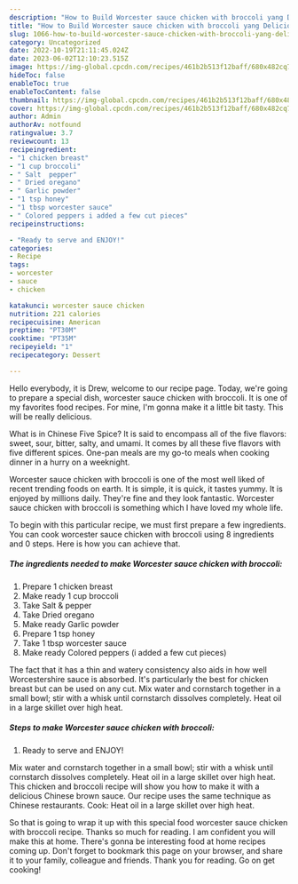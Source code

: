 ```yaml
---
description: "How to Build Worcester sauce chicken with broccoli yang Delicious"
title: "How to Build Worcester sauce chicken with broccoli yang Delicious"
slug: 1066-how-to-build-worcester-sauce-chicken-with-broccoli-yang-delicious
category: Uncategorized
date: 2022-10-19T21:11:45.024Z
date: 2023-06-02T12:10:23.515Z
image: https://img-global.cpcdn.com/recipes/461b2b513f12baff/680x482cq70/worcester-sauce-chicken-with-broccoli-recipe-main-photo.jpg
hideToc: false
enableToc: true
enableTocContent: false
thumbnail: https://img-global.cpcdn.com/recipes/461b2b513f12baff/680x482cq70/worcester-sauce-chicken-with-broccoli-recipe-main-photo.jpg
cover: https://img-global.cpcdn.com/recipes/461b2b513f12baff/680x482cq70/worcester-sauce-chicken-with-broccoli-recipe-main-photo.jpg
author: Admin
authorAv: notfound
ratingvalue: 3.7
reviewcount: 13
recipeingredient:
- "1 chicken breast"
- "1 cup broccoli"
- " Salt  pepper"
- " Dried oregano"
- " Garlic powder"
- "1 tsp honey"
- "1 tbsp worcester sauce"
- " Colored peppers i added a few cut pieces"
recipeinstructions:

- "Ready to serve and ENJOY!"
categories:
- Recipe
tags:
- worcester
- sauce
- chicken

katakunci: worcester sauce chicken 
nutrition: 221 calories
recipecuisine: American
preptime: "PT30M"
cooktime: "PT35M"
recipeyield: "1"
recipecategory: Dessert

---
```



Hello everybody, it is Drew, welcome to our recipe page. Today, we're going to prepare a special dish, worcester sauce chicken with broccoli. It is one of my favorites food recipes. For mine, I'm gonna make it a little bit tasty. This will be really delicious.

What is in Chinese Five Spice? It is said to encompass all of the five flavors: sweet, sour, bitter, salty, and umami. It comes by all these five flavors with five different spices. One-pan meals are my go-to meals when cooking dinner in a hurry on a weeknight.

Worcester sauce chicken with broccoli is one of the most well liked of recent trending foods on earth. It is simple, it is quick, it tastes yummy. It is enjoyed by millions daily. They're fine and they look fantastic. Worcester sauce chicken with broccoli is something which I have loved my whole life.


To begin with this particular recipe, we must first prepare a few ingredients. You can cook worcester sauce chicken with broccoli using 8 ingredients and 0 steps. Here is how you can achieve that.

<!--inarticleads1-->

##### The ingredients needed to make Worcester sauce chicken with broccoli:

1. Prepare 1 chicken breast
1. Make ready 1 cup broccoli
1. Take  Salt &amp; pepper
1. Take  Dried oregano
1. Make ready  Garlic powder
1. Prepare 1 tsp honey
1. Take 1 tbsp worcester sauce
1. Make ready  Colored peppers (i added a few cut pieces)


The fact that it has a thin and watery consistency also aids in how well Worcestershire sauce is absorbed. It&#39;s particularly the best for chicken breast but can be used on any cut. Mix water and cornstarch together in a small bowl; stir with a whisk until cornstarch dissolves completely. Heat oil in a large skillet over high heat. 

<!--inarticleads2-->

##### Steps to make Worcester sauce chicken with broccoli:


1. Ready to serve and ENJOY!

Mix water and cornstarch together in a small bowl; stir with a whisk until cornstarch dissolves completely. Heat oil in a large skillet over high heat. This chicken and broccoli recipe will show you how to make it with a delicious Chinese brown sauce. Our recipe uses the same technique as Chinese restaurants. Cook: Heat oil in a large skillet over high heat. 

So that is going to wrap it up with this special food worcester sauce chicken with broccoli recipe. Thanks so much for reading. I am confident you will make this at home. There's gonna be interesting food at home recipes coming up. Don't forget to bookmark this page on your browser, and share it to your family, colleague and friends. Thank you for reading. Go on get cooking!

